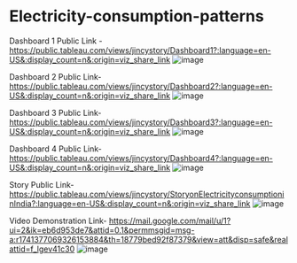 # Electricity-consumption-patterns


Dashboard 1 Public Link - https://public.tableau.com/views/jincystory/Dashboard1?:language=en-US&:display_count=n&:origin=viz_share_link
![image](https://user-images.githubusercontent.com/128273629/231707639-4343177d-b714-44fc-8482-c0ba490bb8e8.png)


 Dashboard 2 Public Link- https://public.tableau.com/views/jincystory/Dashboard2?:language=en-US&:display_count=n&:origin=viz_share_link
![image](https://user-images.githubusercontent.com/128273629/231707708-7bc0c6cc-0c5a-48d3-bdbf-e4f1f716f91c.png)

 
 Dashboard 3 Public Link- https://public.tableau.com/views/jincystory/Dashboard3?:language=en-US&:display_count=n&:origin=viz_share_link
![image](https://user-images.githubusercontent.com/128273629/231707735-8c34936c-d04d-4fe0-87a3-9befba0cb751.png)

 
 Dashboard 4 Public Link- https://public.tableau.com/views/jincystory/Dashboard4?:language=en-US&:display_count=n&:origin=viz_share_link
![image](https://user-images.githubusercontent.com/128273629/231707868-78bc7169-5041-407b-8a32-f0fef1417131.png)

 
 Story Public Link- https://public.tableau.com/views/jincystory/StoryonElectricityconsumptioninIndia?:language=en-US&:display_count=n&:origin=viz_share_link
![image](https://user-images.githubusercontent.com/128273629/231707931-e64bc7b6-d215-4cde-91d8-bf2a14b5e587.png)

 
  Video Demonstration Link- https://mail.google.com/mail/u/1?ui=2&ik=eb6d953de7&attid=0.1&permmsgid=msg-a:r1741377069326153884&th=18779bed92f87379&view=att&disp=safe&realattid=f_lgev41c30
![image](https://user-images.githubusercontent.com/128273629/231708037-50e83ea2-6eff-4e5b-ba0b-44b911d4975b.png)

